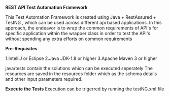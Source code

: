 
**REST API Test Automation Framework**

This Test Automation Framework is created using Java  + RestAssured + TestNG , which can be used across different api based applications. In this approach, the endeavor is to wrap the common requirements of API's for specific application within the wrapper class in order to test the API's without spending any extra efforts on common requirements

**Pre-Requisites**

1.IntelliJ or Eclipse
2.Java JDK-1.8 or higher
3.Apache Maven 3 or higher

java/tests contain the solutions which can be executed seperately 
The resources are saved in the resources folder which as the schema details and other input parameters required.

**Execute the Tests**
Execution can be trigerred by running the testNG.xml file

